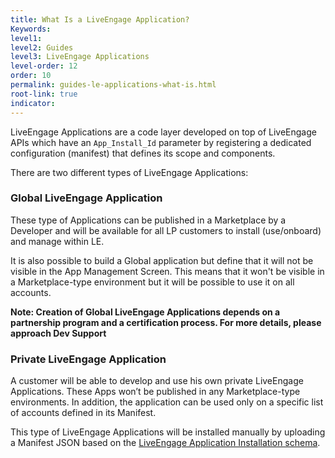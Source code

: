 ```yaml
---
title: What Is a LiveEngage Application?
Keywords:
level1:
level2: Guides
level3: LiveEngage Applications
level-order: 12
order: 10
permalink: guides-le-applications-what-is.html
root-link: true
indicator:
---
```


LiveEngage Applications are a code layer developed on top of LiveEngage APIs which have an `App_Install_Id` parameter by registering a dedicated configuration (manifest) that defines its scope and components.

There are two different types of LiveEngage Applications:

### Global LiveEngage Application

These type of Applications can be published in a Marketplace by a Developer and will be available for all LP customers to install (use/onboard) and manage within LE.

It is also possible to build a Global application but define that it will not be visible in the App Management Screen. This means that it won't be visible in a Marketplace-type environment but it will be possible to use it on all accounts.

**Note: Creation of Global LiveEngage Applications depends on a partnership program and a certification process. For more details, please approach Dev Support**

### Private LiveEngage Application

A customer will be able to develop and use his own private LiveEngage Applications. These Apps won’t be published in any Marketplace-type environments. In addition, the application can be used only on a specific list of accounts defined in its Manifest.

This type of LiveEngage Applications will be installed manually by uploading a Manifest JSON based on the [LiveEngage Application Installation schema](guides-le-applications-installing.html).
